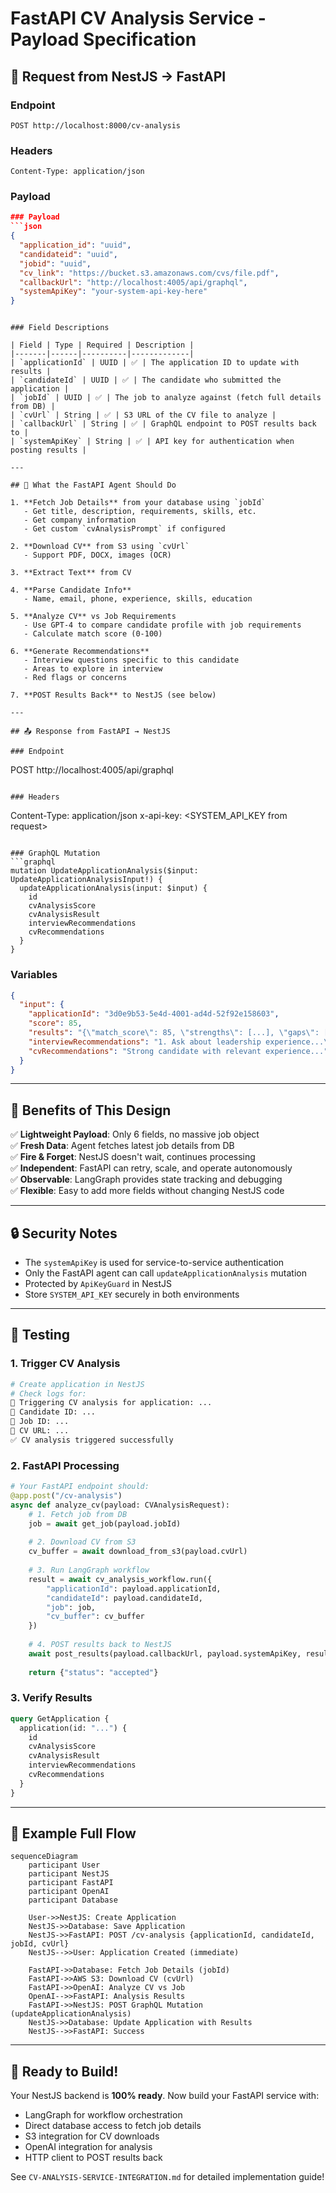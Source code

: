 # FastAPI CV Analysis Service - Payload Specification

## 📨 Request from NestJS → FastAPI

### Endpoint
```
POST http://localhost:8000/cv-analysis
```

### Headers
```
Content-Type: application/json
```

### Payload
```json
### Payload
```json
{
  "application_id": "uuid",
  "candidateid": "uuid",
  "jobid": "uuid",
  "cv_link": "https://bucket.s3.amazonaws.com/cvs/file.pdf",
  "callbackUrl": "http://localhost:4005/api/graphql",
  "systemApiKey": "your-system-api-key-here"
}
```
```

### Field Descriptions

| Field | Type | Required | Description |
|-------|------|----------|-------------|
| `applicationId` | UUID | ✅ | The application ID to update with results |
| `candidateId` | UUID | ✅ | The candidate who submitted the application |
| `jobId` | UUID | ✅ | The job to analyze against (fetch full details from DB) |
| `cvUrl` | String | ✅ | S3 URL of the CV file to analyze |
| `callbackUrl` | String | ✅ | GraphQL endpoint to POST results back to |
| `systemApiKey` | String | ✅ | API key for authentication when posting results |

---

## 🔄 What the FastAPI Agent Should Do

1. **Fetch Job Details** from your database using `jobId`
   - Get title, description, requirements, skills, etc.
   - Get company information
   - Get custom `cvAnalysisPrompt` if configured

2. **Download CV** from S3 using `cvUrl`
   - Support PDF, DOCX, images (OCR)

3. **Extract Text** from CV

4. **Parse Candidate Info**
   - Name, email, phone, experience, skills, education

5. **Analyze CV** vs Job Requirements
   - Use GPT-4 to compare candidate profile with job requirements
   - Calculate match score (0-100)

6. **Generate Recommendations**
   - Interview questions specific to this candidate
   - Areas to explore in interview
   - Red flags or concerns

7. **POST Results Back** to NestJS (see below)

---

## 📤 Response from FastAPI → NestJS

### Endpoint
```
POST http://localhost:4005/api/graphql
```

### Headers
```
Content-Type: application/json
x-api-key: <SYSTEM_API_KEY from request>
```

### GraphQL Mutation
```graphql
mutation UpdateApplicationAnalysis($input: UpdateApplicationAnalysisInput!) {
  updateApplicationAnalysis(input: $input) {
    id
    cvAnalysisScore
    cvAnalysisResult
    interviewRecommendations
    cvRecommendations
  }
}
```

### Variables
```json
{
  "input": {
    "applicationId": "3d0e9b53-5e4d-4001-ad4d-52f92e158603",
    "score": 85,
    "results": "{\"match_score\": 85, \"strengths\": [...], \"gaps\": [...]}",
    "interviewRecommendations": "1. Ask about leadership experience...\n2. Discuss sales metrics...",
    "cvRecommendations": "Strong candidate with relevant experience..."
  }
}
```

---

## 🎯 Benefits of This Design

✅ **Lightweight Payload**: Only 6 fields, no massive job object  
✅ **Fresh Data**: Agent fetches latest job details from DB  
✅ **Fire & Forget**: NestJS doesn't wait, continues processing  
✅ **Independent**: FastAPI can retry, scale, and operate autonomously  
✅ **Observable**: LangGraph provides state tracking and debugging  
✅ **Flexible**: Easy to add more fields without changing NestJS code

---

## 🔒 Security Notes

- The `systemApiKey` is used for service-to-service authentication
- Only the FastAPI agent can call `updateApplicationAnalysis` mutation
- Protected by `ApiKeyGuard` in NestJS
- Store `SYSTEM_API_KEY` securely in both environments

---

## 🧪 Testing

### 1. Trigger CV Analysis
```bash
# Create application in NestJS
# Check logs for:
🚀 Triggering CV analysis for application: ...
👤 Candidate ID: ...
💼 Job ID: ...
📄 CV URL: ...
✅ CV analysis triggered successfully
```

### 2. FastAPI Processing
```python
# Your FastAPI endpoint should:
@app.post("/cv-analysis")
async def analyze_cv(payload: CVAnalysisRequest):
    # 1. Fetch job from DB
    job = await get_job(payload.jobId)
    
    # 2. Download CV from S3
    cv_buffer = await download_from_s3(payload.cvUrl)
    
    # 3. Run LangGraph workflow
    result = await cv_analysis_workflow.run({
        "applicationId": payload.applicationId,
        "candidateId": payload.candidateId,
        "job": job,
        "cv_buffer": cv_buffer
    })
    
    # 4. POST results back to NestJS
    await post_results(payload.callbackUrl, payload.systemApiKey, result)
    
    return {"status": "accepted"}
```

### 3. Verify Results
```graphql
query GetApplication {
  application(id: "...") {
    id
    cvAnalysisScore
    cvAnalysisResult
    interviewRecommendations
    cvRecommendations
  }
}
```

---

## 📝 Example Full Flow

```mermaid
sequenceDiagram
    participant User
    participant NestJS
    participant FastAPI
    participant OpenAI
    participant Database

    User->>NestJS: Create Application
    NestJS->>Database: Save Application
    NestJS->>FastAPI: POST /cv-analysis {applicationId, candidateId, jobId, cvUrl}
    NestJS-->>User: Application Created (immediate)
    
    FastAPI->>Database: Fetch Job Details (jobId)
    FastAPI->>AWS S3: Download CV (cvUrl)
    FastAPI->>OpenAI: Analyze CV vs Job
    OpenAI-->>FastAPI: Analysis Results
    FastAPI->>NestJS: POST GraphQL Mutation (updateApplicationAnalysis)
    NestJS->>Database: Update Application with Results
    NestJS-->>FastAPI: Success
```

---

## 🚀 Ready to Build!

Your NestJS backend is **100% ready**. Now build your FastAPI service with:
- LangGraph for workflow orchestration
- Direct database access to fetch job details
- S3 integration for CV downloads
- OpenAI integration for analysis
- HTTP client to POST results back

See `CV-ANALYSIS-SERVICE-INTEGRATION.md` for detailed implementation guide!
